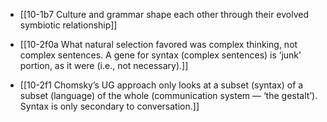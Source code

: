 - [[10-1b7 Culture and grammar shape each other through their evolved symbiotic relationship]]

- [[10-2f0a What natural selection favored was complex thinking, not complex sentences. A gene for syntax (complex sentences) is ‘junk’ portion, as it were (i.e., not necessary).]]
- [[10-2f1 Chomsky’s UG approach only looks at a subset (syntax) of a subset (language) of the whole (communication system — ‘the gestalt’). Syntax is only secondary to conversation.]]
